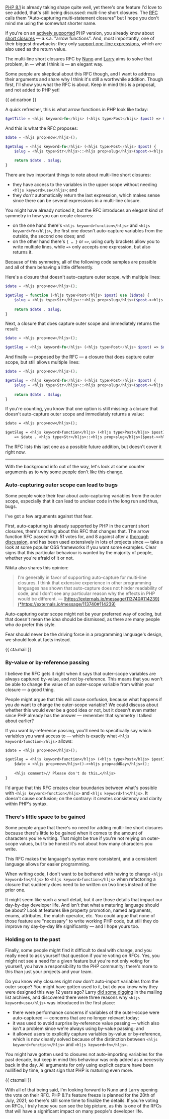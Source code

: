 [PHP 8.1](/blog/new-in-php-81) is already taking shape quite well, yet there's one feature I'd love to see added, that's still being discussed: multi-line short closures. The [RFC](*https://wiki.php.net/rfc/auto-capture-closure) calls them "Auto-capturing multi-statement closures" but I hope you don't mind me using the somewhat shorter name.

If you're on an [actively supported](*https://www.php.net/supported-versions.php) PHP version, you already know about [short closures](/blog/short-closures-in-php) — a.k.a. "arrow functions". And, most importantly, one of their biggest drawbacks: they only [support one-line expressions](/blog/short-closures-in-php#no-multi-line), which are also used as the return value.

The multi-line short closures RFC by [Nuno](*https://twitter.com/enunomaduro) and [Larry](*https://twitter.com/crell) aims to solve that problem, in — what I think is — an elegant way.

Some people are skeptical about this RFC though, and I want to address their arguments and share why I think it's still a worthwhile addition. Though first, I'll show you what the RFC is about. Keep in mind this is a proposal, and not added to PHP yet!  

{{ ad:carbon }}

A quick refresher, this is what arrow functions in PHP look like today: 

```php
$getTitle = <hljs keyword>fn</hljs> (<hljs type>Post</hljs> $post) => $post-><hljs prop>title</hljs>;
```

And this is what the RFC proposes:

```php
$date = <hljs prop>now</hljs>();

$getSlug = <hljs keyword>fn</hljs> (<hljs type>Post</hljs> $post) {
    $slug = <hljs type>Str</hljs>::<hljs prop>slug</hljs>($post-><hljs prop>title</hljs>);
    
    return $date . $slug;
}
```

There are two important things to note about multi-line short closures:

- they have access to the variables in the upper scope without needing `<hljs keyword>use</hljs>`; and
- they _don't_ automatically return the last expression, which makes sense since there can be several expressions in a multi-line closure.

You might have already noticed it, but the RFC introduces an elegant kind of symmetry in how you can create closures:

- on the one hand there's `<hljs keyword>function</hljs>` and `<hljs keyword>fn</hljs>`, the first one doesn't auto-capture variables from the outside, the second one does; and
- on the other hand there's `{ … }` or `=>`, using curly brackets allow you to write multiple lines, while `=>` only accepts one expression, but also returns it.

Because of this symmetry, all of the following code samples are possible and all of them behaving a little differently.

Here's a closure that doesn't auto-capture outer scope, with multiple lines:

```php
$date = <hljs prop>now</hljs>();

$getSlug = function (<hljs type>Post</hljs> $post) use ($date) {
    $slug = <hljs type>Str</hljs>::<hljs prop>slug</hljs>($post-><hljs prop>title</hljs>);
    
    return $date . $slug;
}
```

Next, a closure that does capture outer scope and immediately returns the result:

```php
$date = <hljs prop>now</hljs>();

$getSlug = <hljs keyword>fn</hljs> (<hljs type>Post</hljs> $post) => $date . <hljs type>Str</hljs>::<hljs prop>slug</hljs>($post-><hljs prop>title</hljs>);
```

And finally — proposed by the RFC — a closure that does capture outer scope, but still allows multiple lines:

```php
$date = <hljs prop>now</hljs>();

$getSlug = <hljs keyword>fn</hljs> (<hljs type>Post</hljs> $post) {
    $slug = <hljs type>Str</hljs>::<hljs prop>slug</hljs>($post-><hljs prop>title</hljs>);
    
    return $date . $slug;
}
```

If you're counting, you know that one option is still missing: a closure that doesn't auto-capture outer scope and immediately returns a value:

```txt
$date = <hljs prop>now</hljs>();

$getSlug = <hljs keyword>function</hljs> (<hljs type>Post</hljs> $post) <hljs keyword>use</hljs> ($date) 
    => $date . <hljs type>Str</hljs>::<hljs prop>slug</hljs>($post-><hljs prop>title</hljs>);
```

The RFC lists this last one as a possible future addition, but doesn't cover it right now.

---

With the background info out of the way, let's look at some counter arguments as to why some people don't like this change.

### Auto-capturing outer scope can lead to bugs

Some people voice their fear about auto-capturing variables from the outer scope, especially that it can lead to unclear code in the long run and thus, bugs.

I've got a few arguments against that fear.

First, auto-capturing is already supported by PHP in the current short closures, there's nothing about this RFC that changes that. The arrow function RFC passed with 51 votes for, and 8 against after a [thorough discussion](*https://externals.io/message/104693#104693), and has been used extensively in lots of projects since — take a look at some popular OSS frameworks if you want some examples. Clear signs that this particular behaviour is wanted by the majority of people, whether you're afraid of it or not.

Nikita also shares this opinion:

> I'm generally in favor of supporting auto-capture for multi-line closures. I think that extensive experience in other programming languages has shown that auto-capture does not hinder readability of code, and I don't see any particular reason why the effects in PHP would be different. — [https://externals.io/message/113740#114239](*https://externals.io/message/113740#114239)

Auto-capturing outer scope might not be your preferred way of coding, but that doesn't mean the idea should be dismissed, as there are many people who _do_ prefer this style.

Fear should never be the driving force in a programming language's design, we should look at facts instead.

{{ cta:mail }}

### By-value or by-reference passing

I believe the RFC gets it right when it says that outer-scope variables are always captured by-value, and not by-reference. This means that you won't be able to change the value of an outer-scope variable from within your closure — a good thing.

People might argue that this will cause confusion, because what happens if you _do_ want to change the outer-scope variable? We could discuss about whether this would ever be a good idea or not, but it doesn't even matter since PHP already has the answer — remember that symmetry I talked about earlier?

If you want by-reference passing, you'll need to specifically say which variables you want access to — which is exactly what `<hljs keyword>function</hljs>` allows:

```txt
$date = <hljs prop>now</hljs>();

$getSlug = <hljs keyword>function</hljs> (<hljs type>Post</hljs> $post) <hljs keyword>use</hljs> (&$date) {
    $date = <hljs prop>now</hljs>()-><hljs prop>addDay</hljs>();
    
    <hljs comment>// Please don't do this…</hljs>
}
```

I'd argue that this RFC creates clear boundaries between what's possible with `<hljs keyword>function</hljs>` and `<hljs keyword>fn</hljs>`. It doesn't cause confusion; on the contrary: it creates consistency and clarity within PHP's syntax.

### There's little space to be gained

Some people argue that there's no need for adding multi-line short closures because there's little to be gained when it comes to the amount of characters you're writing. That might be true if you're not relying on outer-scope values, but to be honest it's not about how many characters you write. 

This RFC makes the language's syntax more consistent, and a consistent language allows for easier programming.

When writing code, I don't want to be bothered with having to change `<hljs keyword>fn</hljs>` to `<hljs keyword>function</hljs>` when refactoring a closure that suddenly does need to be written on two lines instead of the prior one. 

It might seem like such a small detail, but it are those details that impact our day-by-day developer life. And isn't that what a maturing language should be about? Look at features like property promotion, named arguments, enums, attributes, the match operator, etc. You could argue that none of those feature are "necessary" to write working PHP code, but still they do improve my day-by-day life significantly — and I hope yours too.

### Holding on to the past

Finally, some people might find it difficult to deal with change, and you really need to ask yourself that question if you're voting on RFCs. Yes, you might not see a need for a given feature but you're not only voting for yourself, you have a responsibility to the PHP community; there's more to this than just your projects and your team.

Do you know why closures right now don't auto-import variables from the outer scope? You might have gotten used to it, but do you know why they were designed this way 12 years ago? Larry [did some digging](*https://externals.io/message/113740#113780) in the mailing list archives, and discovered there were three reasons why `<hljs keyword>use</hljs>` was introduced in the first place:

- there were performance concerns if variables of the outer-scope were auto-captured — concerns that are no longer relevant today;
- it was used to avoid surprise by-reference value passing — which also isn't a problem since we're always using by-value passing; and
- it allowed users to explicitly capture variables by-value or by-reference, which is now cleanly solved because of the distinction between `<hljs keyword>function</hljs>` and `<hljs keyword>fn</hljs>`.

You might have gotten used to closures not auto-importing variables for the past decade, but keep in mind this behaviour was only added as a necessity back in the day. All arguments for only using explicit capture have been nullified by time, a great sign that PHP is maturing even more.

{{ cta:mail }}

With all of that being said, I'm looking forward to Nuno and Larry opening the vote on their RFC. PHP 8.1's feature freeze is planned for the 20th of July, 2021; so there's still some time to finalize the details. If you're voting on RFCs, I truly hope you can see the big picture, as this is one of the RFCs that will have a significant impact on many people's developer life.	
